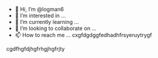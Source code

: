 - 👋 Hi, I’m @logman6
- 👀 I’m interested in ...
- 🌱 I’m currently learning ...
- 💞️ I’m looking to collaborate on ...
- 📫 How to reach me ...
cxgfdgdggfedhadhfrsyeruytrygf
<!---
logman6/logman6 is a ✨ special ✨ repository because its `README.md` (this file) appears on your GitHub profile.
You can click the Preview link to take a look at your changes.
--->
cgdfhgfdjhgfrhgjhgfrjty
